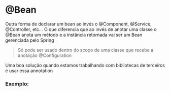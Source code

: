 # @Bean
Outra forma de declarar um bean ao invés o @Component, @Service, @Controller, etc... O que diferencia que ao invés de anotar uma classe o @Bean anota um método e a instância retornada vai ser um Bean gerenciada pelo Spring
> Só pode ser usado dentro do scopo de uma classe que recebe a anotação @Configuration

Uma boa solução quando estamos trabalhando com bibliotecas de terceiros é usar essa annotation
<br>

### Exemplo: 

